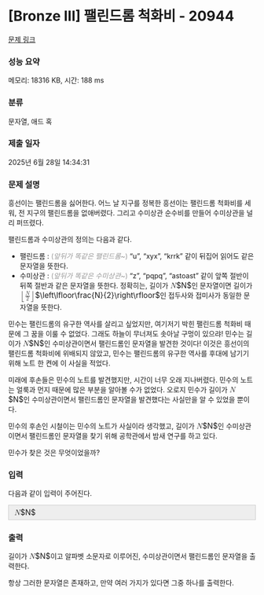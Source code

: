 # [Bronze III] 팰린드롬 척화비 - 20944 

[문제 링크](https://www.acmicpc.net/problem/20944) 

### 성능 요약

메모리: 18316 KB, 시간: 188 ms

### 분류

문자열, 애드 혹

### 제출 일자

2025년 6월 28일 14:34:31

### 문제 설명

<p>흥선이는 팰린드롬을 싫어한다. 어느 날 지구를 정복한 흥선이는 팰린드롬 척화비를 세워, 전 지구의 팰린드롬을 없애버렸다. 그리고 수미상관 순수비를 만들어 수미상관을 널리 퍼뜨렸다.</p>

<p>팰린드롬과 수미상관의 정의는 다음과 같다.</p>

<ul>
	<li>팰린드롬 : <span style="color:#999999;">(<em>앞뒤가 똑같은 팰린드롬~</em>)</span> “u”, “xyx”, “krrk” 같이 뒤집어 읽어도 같은 문자열을 뜻한다.</li>
	<li>수미상관 : <span style="color:#999999;">(<em>앞뒤가 똑같은 수미상관~</em>)</span> “z”, “pqpq”, “astoast” 같이 앞쪽 절반이 뒤쪽 절반과 같은 문자열을 뜻한다. 정확히는, 길이가 <mjx-container class="MathJax" jax="CHTML" style="font-size: 109%; position: relative;"><mjx-math class="MJX-TEX" aria-hidden="true"><mjx-mi class="mjx-i"><mjx-c class="mjx-c1D441 TEX-I"></mjx-c></mjx-mi></mjx-math><mjx-assistive-mml unselectable="on" display="inline"><math xmlns="http://www.w3.org/1998/Math/MathML"><mi>N</mi></math></mjx-assistive-mml><span aria-hidden="true" class="no-mathjax mjx-copytext">$N$</span></mjx-container>인 문자열이면 길이가 <mjx-container class="MathJax" jax="CHTML" style="font-size: 109%; position: relative;"><mjx-math class="MJX-TEX" aria-hidden="true"><mjx-mrow><mjx-mo class="mjx-sop"><mjx-c class="mjx-c230A TEX-S1"></mjx-c></mjx-mo><mjx-mfrac><mjx-frac><mjx-num><mjx-nstrut></mjx-nstrut><mjx-mi class="mjx-i" size="s"><mjx-c class="mjx-c1D441 TEX-I"></mjx-c></mjx-mi></mjx-num><mjx-dbox><mjx-dtable><mjx-line></mjx-line><mjx-row><mjx-den><mjx-dstrut></mjx-dstrut><mjx-mn class="mjx-n" size="s"><mjx-c class="mjx-c32"></mjx-c></mjx-mn></mjx-den></mjx-row></mjx-dtable></mjx-dbox></mjx-frac></mjx-mfrac><mjx-mo class="mjx-sop"><mjx-c class="mjx-c230B TEX-S1"></mjx-c></mjx-mo></mjx-mrow></mjx-math><mjx-assistive-mml unselectable="on" display="inline"><math xmlns="http://www.w3.org/1998/Math/MathML"><mrow data-mjx-texclass="INNER"><mo data-mjx-texclass="OPEN">⌊</mo><mfrac><mi>N</mi><mn>2</mn></mfrac><mo data-mjx-texclass="CLOSE">⌋</mo></mrow></math></mjx-assistive-mml><span aria-hidden="true" class="no-mathjax mjx-copytext">$\left\lfloor\frac{N}{2}\right\rfloor$</span></mjx-container>인 접두사와 접미사가 동일한 문자열을 뜻한다.</li>
</ul>

<p>민수는 팰린드롬의 유구한 역사를 살리고 싶었지만, 여기저기 박힌 팰린드롬 척화비 때문에 그 꿈을 이룰 수 없었다. 그래도 하늘이 무너져도 솟아날 구멍이 있으랴! 민수는 길이가 <mjx-container class="MathJax" jax="CHTML" style="font-size: 109%; position: relative;"><mjx-math class="MJX-TEX" aria-hidden="true"><mjx-mi class="mjx-i"><mjx-c class="mjx-c1D441 TEX-I"></mjx-c></mjx-mi></mjx-math><mjx-assistive-mml unselectable="on" display="inline"><math xmlns="http://www.w3.org/1998/Math/MathML"><mi>N</mi></math></mjx-assistive-mml><span aria-hidden="true" class="no-mathjax mjx-copytext">$N$</span></mjx-container>인 수미상관이면서 팰린드롬인 문자열을 발견한 것이다! 이것은 흥선이의 팰린드롬 척화비에 위배되지 않았고, 민수는 팰린드롬의 유구한 역사를 후대에 남기기 위해 노트 한 켠에 이 사실을 적었다.</p>

<p>미래에 후손들은 민수의 노트를 발견했지만, 시간이 너무 오래 지나버렸다. 민수의 노트는 얼룩과 먼지 때문에 많은 부분을 알아볼 수가 없었다. 오로지 민수가 길이가 <mjx-container class="MathJax" jax="CHTML" style="font-size: 109%; position: relative;"><mjx-math class="MJX-TEX" aria-hidden="true"><mjx-mi class="mjx-i"><mjx-c class="mjx-c1D441 TEX-I"></mjx-c></mjx-mi></mjx-math><mjx-assistive-mml unselectable="on" display="inline"><math xmlns="http://www.w3.org/1998/Math/MathML"><mi>N</mi></math></mjx-assistive-mml><span aria-hidden="true" class="no-mathjax mjx-copytext">$N$</span></mjx-container>인 수미상관이면서 팰린드롬인 문자열을 발견했다는 사실만을 알 수 있었을 뿐이다.</p>

<p>민수의 후손인 시철이는 민수의 노트가 사실이라 생각했고, 길이가 <mjx-container class="MathJax" jax="CHTML" style="font-size: 109%; position: relative;"><mjx-math class="MJX-TEX" aria-hidden="true"><mjx-mi class="mjx-i"><mjx-c class="mjx-c1D441 TEX-I"></mjx-c></mjx-mi></mjx-math><mjx-assistive-mml unselectable="on" display="inline"><math xmlns="http://www.w3.org/1998/Math/MathML"><mi>N</mi></math></mjx-assistive-mml><span aria-hidden="true" class="no-mathjax mjx-copytext">$N$</span></mjx-container>인 수미상관이면서 팰린드롬인 문자열을 찾기 위해 공학관에서 밤새 연구를 하고 있다.</p>

<p>민수가 찾은 것은 무엇이었을까?</p>

### 입력 

 <p>다음과 같이 입력이 주어진다.</p>

<div style="background:#eeeeee;border:1px solid #cccccc;padding:5px 10px;"><mjx-container class="MathJax" jax="CHTML" style="font-size: 109%; position: relative;"> <mjx-math class="MJX-TEX" aria-hidden="true"><mjx-mi class="mjx-i"><mjx-c class="mjx-c1D441 TEX-I"></mjx-c></mjx-mi></mjx-math><mjx-assistive-mml unselectable="on" display="inline"><math xmlns="http://www.w3.org/1998/Math/MathML"><mi>N</mi></math></mjx-assistive-mml><span aria-hidden="true" class="no-mathjax mjx-copytext">$N$</span> </mjx-container></div>

### 출력 

 <p>길이가 <mjx-container class="MathJax" jax="CHTML" style="font-size: 109%; position: relative;"><mjx-math class="MJX-TEX" aria-hidden="true"><mjx-mi class="mjx-i"><mjx-c class="mjx-c1D441 TEX-I"></mjx-c></mjx-mi></mjx-math><mjx-assistive-mml unselectable="on" display="inline"><math xmlns="http://www.w3.org/1998/Math/MathML"><mi>N</mi></math></mjx-assistive-mml><span aria-hidden="true" class="no-mathjax mjx-copytext">$N$</span></mjx-container>이고 알파벳 소문자로 이루어진, 수미상관이면서 팰린드롬인 문자열을 출력한다. </p>

<p>항상 그러한 문자열은 존재하고, 만약 여러 가지가 있다면 그중 하나를 출력한다.</p>

